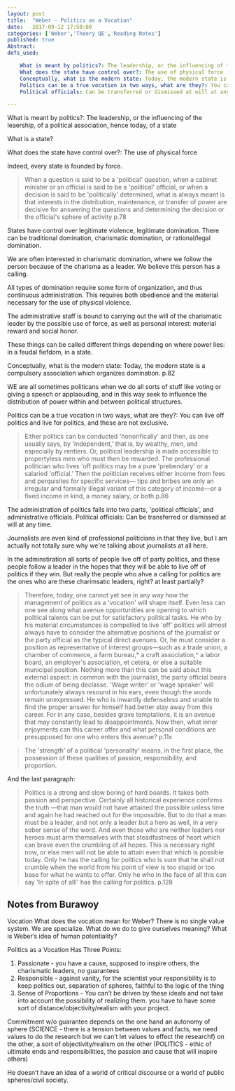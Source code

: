 ```yaml
---
layout: post
title:  "Weber - Politics as a Vocation"
date:   2017-09-12 17:50:00
categories: ['Weber','Theory QE','Reading Notes']
published: true
Abstract:
defs_used:

    What is meant by politics?: The leadership, or the influencing of the leaership, of a political association, hence today, of a state
    What does the state have control over?: The use of physical force
    Conceptually, what is the modern state: Today, the modern state is a compulsory association which organizes domination. p.82
    Politics can be a true vocation in two ways, what are they?: You can live off politics and live for politics, and these are not exclusive.
    Political officials: Can be transferred or dismissed at will at any time.

---
```


<def>What is meant by politics?: The leadership, or the influencing of the leaership, of a political association, hence today, of a state</def>

What is a state?

<def>What does the state have control over?: The use of physical force</def>

Indeed, every state is founded by force.
>When a question is said
to be a 'political' question, when a cabinet minister or an official is said
to be a 'political' official, or when a decision is said to be 'politically'
determined, what is always meant is that interests in the distribution,
maintenance, or transfer of power are decisive for answering the questions
and determining the decision or the official's sphere of activity p.78

States have control over legitimate violence, legitimate domination. There can be traditional domination, charismatic domination, or rational/legal domination.

We are often interested in charismatic domination, where we follow the person because of the charisma as a leader. We believe this person has a calling.

All types of domination require some form of organization, and thus continuous administration. This requires both obedience and the material necessary for the use of physical violence.  

The administrative staff is bound to carrying out the will of the charismatic leader by the possible use of force, as well as personal interest: material reward and social honor.

These things can be called different things depending on where power lies: in a feudal fiefdom, in a state.

<def>Conceptually, what is the modern state: Today, the modern state is a compulsory association which organizes domination. p.82</def>

WE are all sometimes politicans when we do all sorts of stuff like voting or giving a speech or applaouding, and in this way seek to influence the distribution of power within and between political structures.

<def>Politics can be a true vocation in two ways, what are they?: You can live off politics and live for politics, and these are not exclusive.</def>

>Either politics can be conducted 'honorifically' and then, as one usually
says, by 'independent,' that is, by wealthy, men, and especially by
rentiers. Or, political leadership is made accessible to propertyless men
who must then be rewarded. The professional politician who lives 'off
politics may be a pure 'prebendary' or a salaried 'official.' Then the politician
receives either income from fees and perquisites for specific services—
tips and bribes are only an irregular and formally illegal variant
of this category of income—or a fixed income in kind, a money salary,
or both.p.86

The administration of politics falls into two parts, 'political officials', and administrative officials.
<def>Political officials: Can be transferred or dismissed at will at any time.</def>

Journalists are even kind of professional politicians in that they live, but I am actually not totally sure why we're talking about journalists at all here.

In the adminstiration all sorts of people live off of party politics, and these people follow a leader in the hopes that they will be able to live off of politics if they win.   But really the people who ahve a calling for politics are the ones who are these charimsatic leaders, right? at least partially?

>Therefore, today, one cannot yet see in any way how the management
of politics as a 'vocation' will shape itself. Even less can one see
along what avenue opportunities are opening to which political talents
can be put for satisfactory political tasks. He who by his material circumstances
is compelled to live 'off' politics will almost always have to consider
the alternative positions of the journalist or the party official as the
typical direct avenues. Or, he must consider a position as representative
of interest groups—such as a trade union, a chamber of commerce, a farm
bureau,* a craft association,^ a labor board, an employer's association,
et cetera, or else a suitable municipal position. Nothing more than this
can be said about this external aspect: in common with the journalist,
the party official bears the odium of being declasse. 'Wage writer' or
'wage speaker' will unfortunately always resound in his ears, even
though the words remain unexpressed. He who is inwardly defenseless
and unable to find the proper answer for himself had.better stay away
from this career. For in any case, besides grave temptations, it is an
avenue that may constantly lead to disappointments. Now then, what
inner enjoyments can this career offer and what personal conditions are
presupposed for one who enters this avenue? p.11x

>The 'strength' of a political 'personality' means, in the first place, the possession
of these qualities of passion, responsibility, and proportion.



And the last paragraph:
>Politics is a strong and slow boring of hard boards. It takes both passion
and perspective. Certainly all historical experience confirms the truth
—that man would not have attained the possible unless time and again
he had reached out for the impossible. But to do that a man must be a
leader, and not only a leader but a hero as well, in a very sober sense
of the word. And even those who are neither leaders nor heroes must
arm themselves with that steadfastness of heart which can brave even
the crumbling of all hopes. This is necessary right now, or else men
will not be able to attain even that which is possible today. Only he has
the calling for politics who is sure that he shall not crumble when the
world from his point of view is too stupid or too base for what he wants
to offer. Only he who in the face of all this can say 'In spite of all!' has
the calling for politics. p.128

## Notes from Burawoy
Vocation
What does the vocation mean for Weber? There is no single value system. We are specialize. What do we do to give ourselves meaning? What is Weber’s idea of human potentiality?

Politics as a Vocation Has Three Points:
1. Passionate - you have a cause, supposed to inspire others, the charismatic leaders, no guarantees
2. Responsible - against vanity, for the scientist your responsibility is to keep politics out, separation of spheres, faithful to the logic of the thing
3. Sense of Proportions - You can’t be driven by these ideals and not take into account the possibility of realizing them. you have to have some sort of distance/objectivity/realism with your project.


Commitment w/o guarantee depends
on the one hand an autonomy of sphere (SCIENCE - there is a tension between values and facts, we need values to do the research but we can’t let values to effect the researchf)
on the other, a sort of objectivity/realism on the other (POLITICS - ethic of ultimate ends and responsibilities, the passion and cause that will inspire others)

He doesn’t have an idea of a world of critical discourse or a world of public spheres/civil society.
